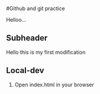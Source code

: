 #Github and git practice

Helloo...

## Subheader
Hello this is my first modification

## Local-dev
1) Open index.html in your browser
